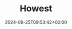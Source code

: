 ---
date: '2024-08-25T09:53:42+02:00'
title: 'Howest'
draft: false

university: "Howest"
year: "2022-2025"
degree: "Bachelor of Applied Computer Science, Cyber Security"

---